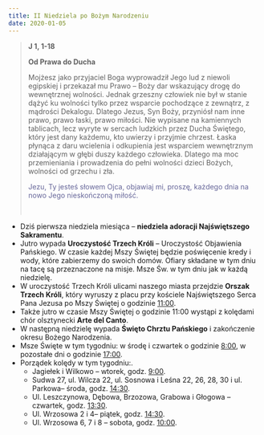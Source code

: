 ```yaml
---
title: II Niedziela po Bożym Narodzeniu
date: 2020-01-05
---
```


> **J 1, 1-18**
>
> **Od Prawa do Ducha**
>
> Mojżesz jako przyjaciel Boga wyprowadził Jego lud z niewoli egipskiej i przekazał mu Prawo – Boży dar wskazujący drogę do wewnętrznej wolności. Jednak grzeszny człowiek nie był w stanie dążyć ku wolności tylko przez wsparcie pochodzące z zewnątrz, z mądrości Dekalogu. Dlatego Jezus, Syn Boży, przyniósł nam inne prawo, prawo łaski, prawo miłości. Nie wypisane na kamiennych tablicach, lecz wyryte w sercach ludzkich przez Ducha Świętego, który jest dany każdemu, kto uwierzy i przyjmie chrzest. Łaska płynąca z daru wcielenia i odkupienia jest wsparciem wewnętrznym działającym w głębi duszy każdego człowieka. Dlatego ma moc przemieniania i prowadzenia do pełni wolności dzieci Bożych, wolności od grzechu i zła.
>
> <span style="color: #666699;">Jezu, Ty jesteś słowem Ojca, objawiaj mi, proszę, każdego dnia na nowo Jego nieskończoną miłość.</span>
>
> &nbsp;

- Dziś pierwsza niedziela miesiąca – **niedziela adoracji Najświętszego Sakramentu**.
- Jutro wypada **Uroczystość Trzech Króli** – Uroczystość Objawienia Pańskiego. W czasie każdej Mszy Świętej będzie poświęcenie kredy i wody, które zabierzemy do swoich domów. Ofiary składane w tym dniu na tacę są przeznaczone na misje. Msze Św. w tym dniu jak w każdą niedzielę.
- W uroczystość Trzech Króli ulicami naszego miasta przejdzie **Orszak Trzech Króli**, który wyruszy z placu przy kościele Najświętszego Serca Pana Jezusa po Mszy Świętej o godzinie <u>11:00</u>.
- Także jutro w czasie Mszy Świętej o godzinie 11:00 wystąpi z kolędami chór olsztynecki **Arte del Canto**.
- W następną niedzielę wypada **Święto Chrztu Pańskiego** i zakończenie okresu Bożego Narodzenia.
- Msze Święte w tym tygodniu: w środę i czwartek o godzinie <u>8:00</u>, w pozostałe dni o godzinie <u>17:00</u>.
- Porządek kolędy w tym tygodniu:.
  - Jagiełek i Wilkowo – wtorek, godz. <u>9:00</u>.
  - Sudwa 27, ul. Wilcza 22, ul. Sosnowa i Leśna 22, 26, 28, 30 i ul. Parkowa– środa, godz. <u>14:30</u>.
  - Ul. Leszczynowa, Dębowa, Brzozowa, Grabowa i Głogowa – czwartek, godz. <u>13:30</u>.
  - Ul. Wrzosowa 2 i 4– piątek, godz. <u>14:30</u>.
  - Ul. Wrzosowa 6, 7 i 8 – sobota, godz. <u>10:00</u>.
